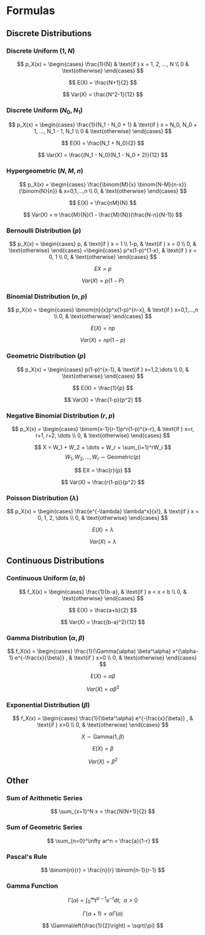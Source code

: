 # Formulas

## Discrete Distributions

### Discrete Uniform $(1, N)$

$$
p_X(x) =
\begin{cases}
    \frac{1}{N} & \text{if } x = 1, 2, ..., N \\
    0 & \text{otherwise}
\end{cases}
$$

$$ E(X) = \frac{N+1}{2} $$

$$ Var(X) = \frac{N^2-1}{12} $$

### Discrete Uniform $(N_0, N_1)$

$$
p_X(x) =
\begin{cases}
    \frac{1}{N_1 - N_0 + 1} & \text{if } x = N_0, N_0 + 1, ..., N_1 - 1, N_1 \\
    0 & \text{otherwise}
\end{cases}
$$

$$ E(X) = \frac{N_1 + N_0}{2} $$

$$ Var(X) = \frac{(N_1 - N_0)(N_1 - N_0 + 2)}{12} $$

### Hypergeometric $(N, M, n)$

$$
p_X(x) = 
\begin{cases}
\frac{\binom{M}{x} \binom{N-M}{n-x}}{\binom{N}{n}} & x=0,1,...,n \\
0, & \text{otherwise}
\end{cases}
$$

$$ E(X) = \frac{nM}{N} $$

$$ Var(X) = n \frac{M}{N}(1 - \frac{M}{N})(\frac{N-n}{N-1}) $$

### Bernoulli Distribution $(p)$

$$
p_X(x) =
\begin{cases}
p, & \text{if } x = 1 \\
1-p, & \text{if } x = 0 \\
0, & \text{otherwise}
\end{cases}
=\begin{cases}
p^x(1-p)^{1-x}, & \text{if } x = 0, 1 \\
0, & \text{otherwise}
\end{cases}
$$

$$ EX = p $$

$$ Var(X) = p(1-P) $$

### Binomial Distribution $(n, p)$

$$
p_X(x) = 
\begin{cases}
\binom{n}{x}p^x(1-p)^{n-x}, & \text{if } x=0,1,...,n \\
0, & \text{otherwise}
\end{cases}
$$

$$ E(X) = np $$

$$ Var(X) = np(1-p) $$

### Geometric Distribution $(p)$

$$
p_X(x) =
\begin{cases}
p(1-p)^{x-1}, & \text{if } x=1,2,\dots \\
0, & \text{otherwise}
\end{cases}
$$

$$ E(X) = \frac{1}{p} $$

$$ Var(X) = \frac{1-p}{p^2} $$

### Negative Binomial Distribution $(r,p)$

$$
p_X(x) =
\begin{cases}
\binom{x-1}{r-1}p^r(1-p)^{x-r}, & \text{if } x=r, r+1, r+2, \dots \\
0, & \text{otherwise}
\end{cases}
$$

$$ X = W_1 + W_2 + \dots + W_r = \sum_{i=1}^rW_i $$
$$ W_1, W_2, \dots, W_r \sim \text{Geometric}(p) $$

$$ EX = \frac{r}{p} $$

$$ Var(X) = \frac{r(1-p)}{p^2} $$

### Poisson Distribution $(\lambda)$

$$
p_X(x) =
\begin{cases}
\frac{e^{-\lambda} \lambda^x}{x!}, & \text{if } x = 0, 1, 2, \dots \\
0, & \text{otherwise}
\end{cases}
$$

$$ E(X) = \lambda $$

$$ Var(X) = \lambda $$

## Continuous Distributions

### Continuous Uniform $(a, b)$

$$
f_X(x) =
\begin{cases}
\frac{1}{b-a}, & \text{if } a < x < b \\
0, & \text{otherwise}
\end{cases}
$$

$$ E(X) = \frac{a+b}{2} $$

$$ Var(X) = \frac{(b-a)^2}{12} $$

### Gamma Distribution $(\alpha, \beta)$

$$
f_X(x) =
\begin{cases}
\frac{1}{\Gamma(\alpha) \beta^\alpha} x^{\alpha-1} e^{-\frac{x}{\beta}} , & \text{if } x>0 \\
0, & \text{otherwise}
\end{cases}
$$

$$ E(X) = \alpha \beta $$

$$ Var(X) = \alpha \beta^2 $$

### Exponential Distribution $(\beta)$

$$
f_X(x) =
\begin{cases}
\frac{1}{\beta^\alpha} e^{-\frac{x}{\beta}} , & \text{if } x>0 \\
0, & \text{otherwise}
\end{cases}
$$

$$ X \sim \text{Gamma}(1, \beta) $$

$$ E(X) = \beta $$

$$ Var(X) = \beta^2 $$

## Other

### Sum of Arithmetic Series

$$ \sum_{x=1}^N x = \frac{N(N+1)}{2} $$

### Sum of Geometric Series

$$ \sum_{n=0}^\infty ar^n = \frac{a}{1-r} $$

### Pascal's Rule

$$ \binom{n}{r} = \frac{n}{r} \binom{n-1}{r-1} $$

### Gamma Function

$$ \Gamma(\alpha) = \int_0^\infty t^{\alpha - 1} e^{-t} dt, \ \ \alpha > 0 $$

$$ \Gamma(\alpha + 1) = \alpha \Gamma({\alpha}) $$

$$ \Gamma\left(\frac{1}{2}\right) = \sqrt{\pi} $$

